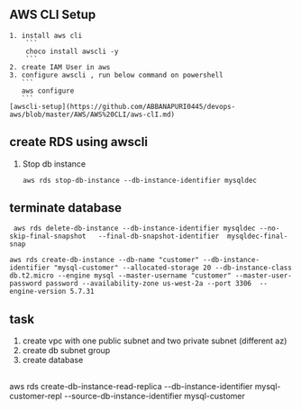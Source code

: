 ## AWS CLI Setup
    1. install aws cli 
        ```
        choco install awscli -y
        ``` 
    2. create IAM User in aws
    3. configure awscli , run below command on powershell
       ```
       aws configure
       ``` 
    [awscli-setup](https://github.com/ABBANAPURI0445/devops-aws/blob/master/AWS/AWS%20CLI/aws-clI.md) 

## create RDS using awscli  
  1. Stop db instance 
     ```
     aws rds stop-db-instance --db-instance-identifier mysqldec
     ```

## terminate database 
   ```
    aws rds delete-db-instance --db-instance-identifier mysqldec --no-skip-final-snapshot   --final-db-snapshot-identifier  mysqldec-final-snap 
   ```
   

  ```
  aws rds create-db-instance --db-name "customer" --db-instance-identifier "mysql-customer" --allocated-storage 20 --db-instance-class db.t2.micro --engine mysql --master-username "customer" --master-user-password password --availability-zone us-west-2a --port 3306  --engine-version 5.7.31
  ```  

## task 
  1. create vpc with one public subnet and two private subnet (different az)
  2. create db subnet group 
  3. create database  

## 
aws rds create-db-instance-read-replica --db-instance-identifier mysql-customer-repl --source-db-instance-identifier mysql-customer
